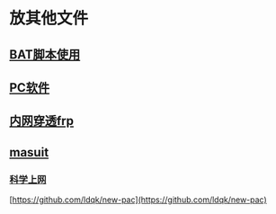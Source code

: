 # 放其他文件

## [BAT脚本使用](/other/bat脚本使用.md)

## [PC软件](/other/PC-software.md)

## [内网穿透frp](/other/Frp.md)

## [masuit](https://masuit.com/misc/5)


### [科学上网](https://github.com/bannedbook/fanqiang/wiki)
[https://github.com/ldqk/new-pac](https://github.com/ldqk/new-pac)

